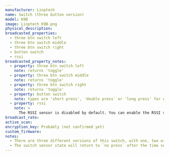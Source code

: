```yaml
---
manufacturer: Linptech
name: Switch (three button version)
model: K9B
image: Linptech_K9B.png
physical_description:
broadcasted_properties:
  - three btn switch left
  - three btn switch middle
  - three btn switch right
  - button switch
  - rssi
broadcasted_property_notes:
  - property: three btn switch left
    note: returns 'toggle'
  - property: three btn switch middle
    note: returns 'toggle'
  - property: three btn switch right
    note: returns 'toggle'
  - property: button switch
    note: types are 'short press', 'double press' or 'long press' for each button.
  - property: rssi
    note: >
      The RSSI sensor is disabled by default. You can enable the RSSI sensor by going to `configuration`, `integrations`, select `devices` on the BLE monitor integration tile and select your device. Click on the `+1 disabled entity` to show the disabled sensor and select the disabled entity. Finally, click on `Enable entity` to enable it. 
broadcast_rate:
active_scan:
encryption_key: Probably (not confirmed yet)
custom_firmware:
notes:
  - There are three different versions of this switch, with one, two or three buttons.
  - The switch sensor state will return to `no press` after the time set with the [reset_timer](configuration_params#reset_timer) option. It is advised to change the reset time to 1 second (default = 35 seconds).
---
```


